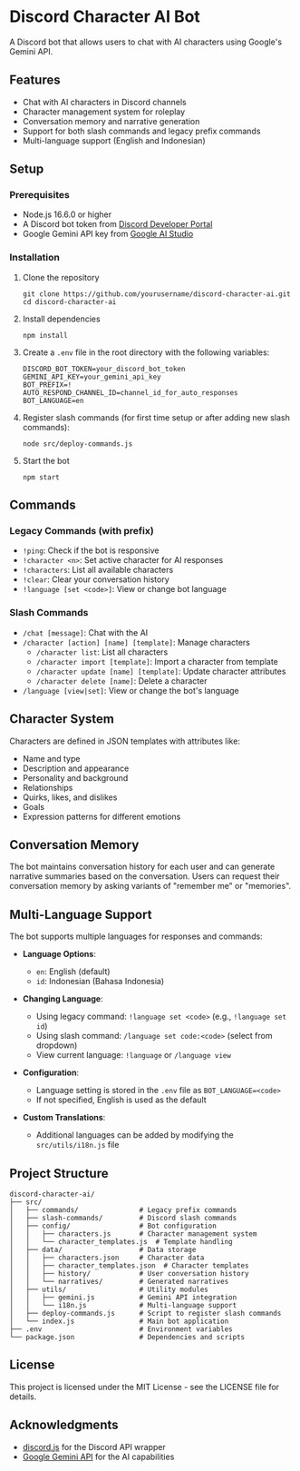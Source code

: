 # Discord Character AI Bot

A Discord bot that allows users to chat with AI characters using Google's Gemini API.

## Features

- Chat with AI characters in Discord channels
- Character management system for roleplay
- Conversation memory and narrative generation
- Support for both slash commands and legacy prefix commands
- Multi-language support (English and Indonesian)

## Setup

### Prerequisites

- Node.js 16.6.0 or higher
- A Discord bot token from [Discord Developer Portal](https://discord.com/developers/applications)
- Google Gemini API key from [Google AI Studio](https://ai.google.dev/)

### Installation

1. Clone the repository
   ```
   git clone https://github.com/yourusername/discord-character-ai.git
   cd discord-character-ai
   ```

2. Install dependencies
   ```
   npm install
   ```

3. Create a `.env` file in the root directory with the following variables:
   ```
   DISCORD_BOT_TOKEN=your_discord_bot_token
   GEMINI_API_KEY=your_gemini_api_key
   BOT_PREFIX=!
   AUTO_RESPOND_CHANNEL_ID=channel_id_for_auto_responses
   BOT_LANGUAGE=en
   ```

4. Register slash commands (for first time setup or after adding new slash commands):
   ```
   node src/deploy-commands.js
   ```

5. Start the bot
   ```
   npm start
   ```

## Commands

### Legacy Commands (with prefix)

- `!ping`: Check if the bot is responsive
- `!character <n>`: Set active character for AI responses
- `!characters`: List all available characters
- `!clear`: Clear your conversation history
- `!language [set <code>]`: View or change bot language

### Slash Commands

- `/chat [message]`: Chat with the AI
- `/character [action] [name] [template]`: Manage characters
  - `/character list`: List all characters
  - `/character import [template]`: Import a character from template
  - `/character update [name] [template]`: Update character attributes
  - `/character delete [name]`: Delete a character
- `/language [view|set]`: View or change the bot's language

## Character System

Characters are defined in JSON templates with attributes like:
- Name and type
- Description and appearance
- Personality and background
- Relationships
- Quirks, likes, and dislikes
- Goals
- Expression patterns for different emotions

## Conversation Memory

The bot maintains conversation history for each user and can generate narrative summaries based on the conversation. Users can request their conversation memory by asking variants of "remember me" or "memories".

## Multi-Language Support

The bot supports multiple languages for responses and commands:

- **Language Options**:
  - `en`: English (default)
  - `id`: Indonesian (Bahasa Indonesia)

- **Changing Language**:
  - Using legacy command: `!language set <code>` (e.g., `!language set id`)
  - Using slash command: `/language set code:<code>` (select from dropdown)
  - View current language: `!language` or `/language view`

- **Configuration**:
  - Language setting is stored in the `.env` file as `BOT_LANGUAGE=<code>`
  - If not specified, English is used as the default

- **Custom Translations**:
  - Additional languages can be added by modifying the `src/utils/i18n.js` file

## Project Structure

```
discord-character-ai/
├── src/
│   ├── commands/               # Legacy prefix commands
│   ├── slash-commands/         # Discord slash commands
│   ├── config/                 # Bot configuration
│   │   ├── characters.js       # Character management system
│   │   └── character_templates.js  # Template handling
│   ├── data/                   # Data storage
│   │   ├── characters.json     # Character data
│   │   ├── character_templates.json  # Character templates
│   │   ├── history/            # User conversation history
│   │   └── narratives/         # Generated narratives
│   ├── utils/                  # Utility modules
│   │   ├── gemini.js           # Gemini API integration
│   │   └── i18n.js             # Multi-language support
│   ├── deploy-commands.js      # Script to register slash commands
│   └── index.js                # Main bot application
├── .env                        # Environment variables
└── package.json                # Dependencies and scripts
```

## License

This project is licensed under the MIT License - see the LICENSE file for details.

## Acknowledgments

- [discord.js](https://discord.js.org/) for the Discord API wrapper
- [Google Gemini API](https://ai.google.dev/) for the AI capabilities 